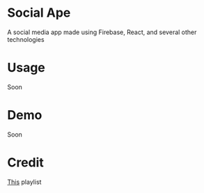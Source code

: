 # Social Ape

A social media app made using Firebase, React, and several other technologies

# Usage

Soon

# Demo

Soon

# Credit

[This](https://www.youtube.com/playlist?list=PLMhAeHCz8S38ryyeMiBPPUnFAiWnoPvWP) playlist
